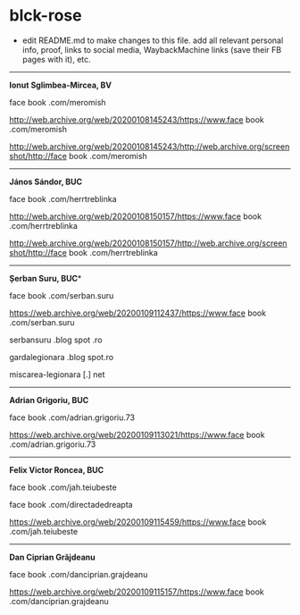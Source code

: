 # blck-rose

* edit README.md to make changes to this file. add all relevant personal info, proof, links to social media, WaybackMachine links (save their FB pages with it), etc.

---

**Ionut Sglimbea-Mircea, BV**

face book .com/meromish

http://web.archive.org/web/20200108145243/https://www.face book .com/meromish

http://web.archive.org/web/20200108145243/http://web.archive.org/screenshot/http://face book .com/meromish

---

**János Sándor, BUC**

face book .com/herrtreblinka

http://web.archive.org/web/20200108150157/https://www.face book .com/herrtreblinka

http://web.archive.org/web/20200108150157/http://web.archive.org/screenshot/http://face book .com/herrtreblinka

---

**Șerban Suru, BUC***

face book .com/serban.suru

https://web.archive.org/web/20200109112437/https://www.face book .com/serban.suru

serbansuru .blog spot .ro

gardalegionara .blog spot.ro

miscarea-legionara [.] net

---

**Adrian Grigoriu, BUC**

face book .com/adrian.grigoriu.73

https://web.archive.org/web/20200109113021/https://www.face book .com/adrian.grigoriu.73

---

**Felix Victor Roncea, BUC**

face book .com/jah.teiubeste

face book .com/directadedreapta

https://web.archive.org/web/20200109115459/https://www.face book .com/jah.teiubeste

---

**Dan Ciprian Grăjdeanu**

face book .com/danciprian.grajdeanu

https://web.archive.org/web/20200109115157/https://www.face book .com/danciprian.grajdeanu
